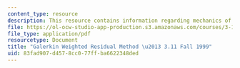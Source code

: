 ```yaml
---
content_type: resource
description: This resource contains information regarding mechanics of materials.
file: https://ol-ocw-studio-app-production.s3.amazonaws.com/courses/3-11-mechanics-of-materials-fall-1999/83fad907d4578cc077ffba6622348ded_MIT3_11F99_galerkin.pdf
file_type: application/pdf
resourcetype: Document
title: "Galerkin Weighted Residual Method \u2013 3.11 Fall 1999"
uid: 83fad907-d457-8cc0-77ff-ba6622348ded
---
```

